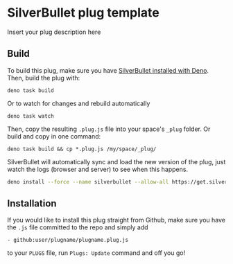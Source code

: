 
# SilverBullet plug template

Insert your plug description here

## Build
To build this plug, make sure you have [SilverBullet installed with Deno](https://silverbullet.md/Install/Deno). Then, build the plug with:

```shell
deno task build
```

Or to watch for changes and rebuild automatically

```shell
deno task watch
```

Then, copy the resulting `.plug.js` file into your space's `_plug` folder. Or build and copy in one command:

```shell
deno task build && cp *.plug.js /my/space/_plug/
```

SilverBullet will automatically sync and load the new version of the plug, just watch the logs (browser and server) to see when this happens.

```bash
deno install --force --name silverbullet --allow-all https://get.silverbullet.md --global
```

## Installation
If you would like to install this plug straight from Github, make sure you have the `.js` file committed to the repo and simply add

```
- github:user/plugname/plugname.plug.js
```

to your `PLUGS` file, run `Plugs: Update` command and off you go!
